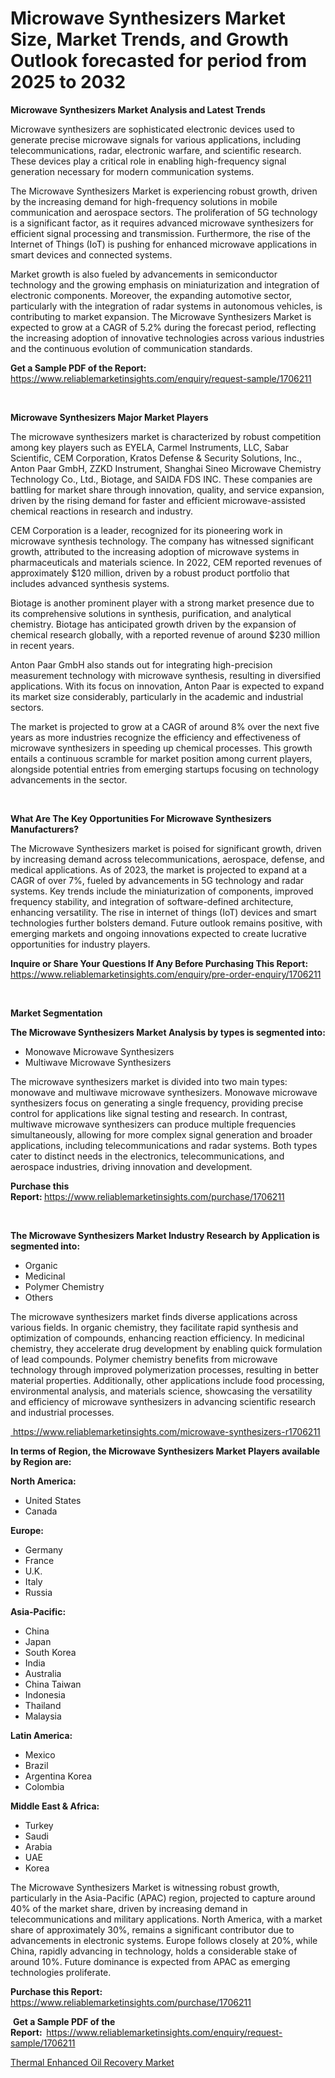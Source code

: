 <p><h1>Microwave Synthesizers Market Size, Market Trends, and Growth Outlook forecasted for period from 2025 to 2032</h1></p><p><strong>Microwave Synthesizers Market Analysis and Latest Trends</strong></p>
<p><p>Microwave synthesizers are sophisticated electronic devices used to generate precise microwave signals for various applications, including telecommunications, radar, electronic warfare, and scientific research. These devices play a critical role in enabling high-frequency signal generation necessary for modern communication systems.</p><p>The Microwave Synthesizers Market is experiencing robust growth, driven by the increasing demand for high-frequency solutions in mobile communication and aerospace sectors. The proliferation of 5G technology is a significant factor, as it requires advanced microwave synthesizers for efficient signal processing and transmission. Furthermore, the rise of the Internet of Things (IoT) is pushing for enhanced microwave applications in smart devices and connected systems.</p><p>Market growth is also fueled by advancements in semiconductor technology and the growing emphasis on miniaturization and integration of electronic components. Moreover, the expanding automotive sector, particularly with the integration of radar systems in autonomous vehicles, is contributing to market expansion. The Microwave Synthesizers Market is expected to grow at a CAGR of 5.2% during the forecast period, reflecting the increasing adoption of innovative technologies across various industries and the continuous evolution of communication standards.</p></p>
<p><strong>Get a Sample PDF of the Report:&nbsp;</strong> <a href="https://www.reliablemarketinsights.com/enquiry/request-sample/1706211?utm_campaign=2004&utm_medium=2&utm_source=Github&utm_content=ia&utm_term=10012025&utm_id=microwave-synthesizers">https://www.reliablemarketinsights.com/enquiry/request-sample/1706211</a></p>
<p>&nbsp;</p>
<p><strong>Microwave Synthesizers Major Market Players</strong></p>
<p><p>The microwave synthesizers market is characterized by robust competition among key players such as EYELA, Carmel Instruments, LLC, Sabar Scientific, CEM Corporation, Kratos Defense & Security Solutions, Inc., Anton Paar GmbH, ZZKD Instrument, Shanghai Sineo Microwave Chemistry Technology Co., Ltd., Biotage, and SAIDA FDS INC. These companies are battling for market share through innovation, quality, and service expansion, driven by the rising demand for faster and efficient microwave-assisted chemical reactions in research and industry.</p><p>CEM Corporation is a leader, recognized for its pioneering work in microwave synthesis technology. The company has witnessed significant growth, attributed to the increasing adoption of microwave systems in pharmaceuticals and materials science. In 2022, CEM reported revenues of approximately $120 million, driven by a robust product portfolio that includes advanced synthesis systems.</p><p>Biotage is another prominent player with a strong market presence due to its comprehensive solutions in synthesis, purification, and analytical chemistry. Biotage has anticipated growth driven by the expansion of chemical research globally, with a reported revenue of around $230 million in recent years.</p><p>Anton Paar GmbH also stands out for integrating high-precision measurement technology with microwave synthesis, resulting in diversified applications. With its focus on innovation, Anton Paar is expected to expand its market size considerably, particularly in the academic and industrial sectors.</p><p>The market is projected to grow at a CAGR of around 8% over the next five years as more industries recognize the efficiency and effectiveness of microwave synthesizers in speeding up chemical processes. This growth entails a continuous scramble for market position among current players, alongside potential entries from emerging startups focusing on technology advancements in the sector.</p></p>
<p>&nbsp;</p>
<p><strong>What Are The Key Opportunities For Microwave Synthesizers Manufacturers?</strong></p>
<p><p>The Microwave Synthesizers market is poised for significant growth, driven by increasing demand across telecommunications, aerospace, defense, and medical applications. As of 2023, the market is projected to expand at a CAGR of over 7%, fueled by advancements in 5G technology and radar systems. Key trends include the miniaturization of components, improved frequency stability, and integration of software-defined architecture, enhancing versatility. The rise in internet of things (IoT) devices and smart technologies further bolsters demand. Future outlook remains positive, with emerging markets and ongoing innovations expected to create lucrative opportunities for industry players.</p></p>
<p><strong>Inquire or Share Your Questions If Any Before Purchasing This Report:</strong> <a href="https://www.reliablemarketinsights.com/enquiry/pre-order-enquiry/1706211?utm_campaign=2004&utm_medium=2&utm_source=Github&utm_content=ia&utm_term=10012025&utm_id=microwave-synthesizers">https://www.reliablemarketinsights.com/enquiry/pre-order-enquiry/1706211</a></p>
<p>&nbsp;</p>
<p><strong>Market Segmentation</strong></p>
<p><strong>The Microwave Synthesizers Market Analysis by types is segmented into:</strong></p>
<p><ul><li>Monowave Microwave Synthesizers</li><li>Multiwave Microwave Synthesizers</li></ul></p>
<p><p>The microwave synthesizers market is divided into two main types: monowave and multiwave microwave synthesizers. Monowave microwave synthesizers focus on generating a single frequency, providing precise control for applications like signal testing and research. In contrast, multiwave microwave synthesizers can produce multiple frequencies simultaneously, allowing for more complex signal generation and broader applications, including telecommunications and radar systems. Both types cater to distinct needs in the electronics, telecommunications, and aerospace industries, driving innovation and development.</p></p>
<p><strong>Purchase this Report:&nbsp;</strong><a href="https://www.reliablemarketinsights.com/purchase/1706211?utm_campaign=2004&utm_medium=2&utm_source=Github&utm_content=ia&utm_term=10012025&utm_id=microwave-synthesizers">https://www.reliablemarketinsights.com/purchase/1706211</a></p>
<p>&nbsp;</p>
<p><strong>The Microwave Synthesizers Market Industry Research by Application is segmented into:</strong></p>
<p><ul><li>Organic</li><li>Medicinal</li><li>Polymer Chemistry</li><li>Others</li></ul></p>
<p><p>The microwave synthesizers market finds diverse applications across various fields. In organic chemistry, they facilitate rapid synthesis and optimization of compounds, enhancing reaction efficiency. In medicinal chemistry, they accelerate drug development by enabling quick formulation of lead compounds. Polymer chemistry benefits from microwave technology through improved polymerization processes, resulting in better material properties. Additionally, other applications include food processing, environmental analysis, and materials science, showcasing the versatility and efficiency of microwave synthesizers in advancing scientific research and industrial processes.</p></p>
<p><a href="https://www.reliablemarketinsights.com/microwave-synthesizers-r1706211?utm_campaign=2004&utm_medium=2&utm_source=Github&utm_content=ia&utm_term=10012025&utm_id=microwave-synthesizers">&nbsp;https://www.reliablemarketinsights.com/microwave-synthesizers-r1706211</a></p>
<p><strong>In terms of Region, the Microwave Synthesizers Market Players available by Region are:</strong></p>
<p>
    <p> <strong> North America: </strong>
        <ul>
            <li>United States</li>
            <li>Canada</li>
        </ul>
        </p> 
    <p> <strong> Europe: </strong>
        <ul>
            <li>Germany</li>
            <li>France</li>
            <li>U.K.</li>
            <li>Italy</li>
            <li>Russia</li>
        </ul>
        </p> 
    <p> <strong> Asia-Pacific: </strong>
        <ul>
            <li>China</li>
            <li>Japan</li>
            <li>South Korea</li>
            <li>India</li>
            <li>Australia</li>
            <li>China Taiwan</li>
            <li>Indonesia</li>
            <li>Thailand</li>
            <li>Malaysia</li>
        </ul>
        </p> 
    <p> <strong> Latin America: </strong>
        <ul>
            <li>Mexico</li>
            <li>Brazil</li>
            <li>Argentina Korea</li>
            <li>Colombia</li>
        </ul>
        </p> 
    <p> <strong> Middle East & Africa: </strong>
        <ul>
            <li>Turkey</li>
            <li>Saudi</li>
            <li>Arabia</li>
            <li>UAE</li>
            <li>Korea</li>
        </ul>
    </p>
    </p>
<p><p>The Microwave Synthesizers Market is witnessing robust growth, particularly in the Asia-Pacific (APAC) region, projected to capture around 40% of the market share, driven by increasing demand in telecommunications and military applications. North America, with a market share of approximately 30%, remains a significant contributor due to advancements in electronic systems. Europe follows closely at 20%, while China, rapidly advancing in technology, holds a considerable stake of around 10%. Future dominance is expected from APAC as emerging technologies proliferate.</p></p>
<p><strong>Purchase this Report: </strong><a href="https://www.reliablemarketinsights.com/purchase/1706211?utm_campaign=2004&utm_medium=2&utm_source=Github&utm_content=ia&utm_term=10012025&utm_id=microwave-synthesizers">https://www.reliablemarketinsights.com/purchase/1706211</a></p>
<p>&nbsp;<strong>Get a Sample PDF of the Report:&nbsp;&nbsp;</strong><a href="https://www.reliablemarketinsights.com/enquiry/request-sample/1706211?utm_campaign=2004&utm_medium=2&utm_source=Github&utm_content=ia&utm_term=10012025&utm_id=microwave-synthesizers">https://www.reliablemarketinsights.com/enquiry/request-sample/1706211</a></p>
<p><strong></strong></p>
<p><p><a href="https://github.com/globismark/Market-Research-Report-List-5/blob/main/thermal-enhanced-oil-recovery-market.md?utm_campaign=2004&utm_medium=2&utm_source=Github&utm_content=ia&utm_term=10012025&utm_id=microwave-synthesizers">Thermal Enhanced Oil Recovery Market</a></p></p>